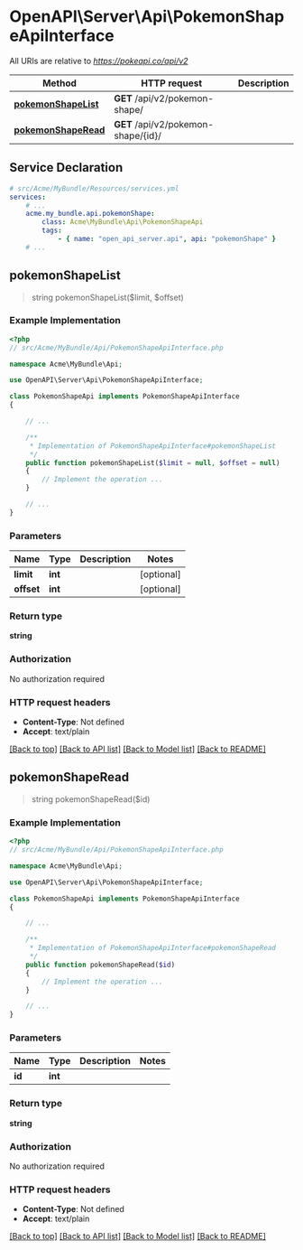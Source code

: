 # OpenAPI\Server\Api\PokemonShapeApiInterface

All URIs are relative to *https://pokeapi.co/api/v2*

Method | HTTP request | Description
------------- | ------------- | -------------
[**pokemonShapeList**](PokemonShapeApiInterface.md#pokemonShapeList) | **GET** /api/v2/pokemon-shape/ | 
[**pokemonShapeRead**](PokemonShapeApiInterface.md#pokemonShapeRead) | **GET** /api/v2/pokemon-shape/{id}/ | 


## Service Declaration
```yaml
# src/Acme/MyBundle/Resources/services.yml
services:
    # ...
    acme.my_bundle.api.pokemonShape:
        class: Acme\MyBundle\Api\PokemonShapeApi
        tags:
            - { name: "open_api_server.api", api: "pokemonShape" }
    # ...
```

## **pokemonShapeList**
> string pokemonShapeList($limit, $offset)



### Example Implementation
```php
<?php
// src/Acme/MyBundle/Api/PokemonShapeApiInterface.php

namespace Acme\MyBundle\Api;

use OpenAPI\Server\Api\PokemonShapeApiInterface;

class PokemonShapeApi implements PokemonShapeApiInterface
{

    // ...

    /**
     * Implementation of PokemonShapeApiInterface#pokemonShapeList
     */
    public function pokemonShapeList($limit = null, $offset = null)
    {
        // Implement the operation ...
    }

    // ...
}
```

### Parameters

Name | Type | Description  | Notes
------------- | ------------- | ------------- | -------------
 **limit** | **int**|  | [optional]
 **offset** | **int**|  | [optional]

### Return type

**string**

### Authorization

No authorization required

### HTTP request headers

 - **Content-Type**: Not defined
 - **Accept**: text/plain

[[Back to top]](#) [[Back to API list]](../../README.md#documentation-for-api-endpoints) [[Back to Model list]](../../README.md#documentation-for-models) [[Back to README]](../../README.md)

## **pokemonShapeRead**
> string pokemonShapeRead($id)



### Example Implementation
```php
<?php
// src/Acme/MyBundle/Api/PokemonShapeApiInterface.php

namespace Acme\MyBundle\Api;

use OpenAPI\Server\Api\PokemonShapeApiInterface;

class PokemonShapeApi implements PokemonShapeApiInterface
{

    // ...

    /**
     * Implementation of PokemonShapeApiInterface#pokemonShapeRead
     */
    public function pokemonShapeRead($id)
    {
        // Implement the operation ...
    }

    // ...
}
```

### Parameters

Name | Type | Description  | Notes
------------- | ------------- | ------------- | -------------
 **id** | **int**|  |

### Return type

**string**

### Authorization

No authorization required

### HTTP request headers

 - **Content-Type**: Not defined
 - **Accept**: text/plain

[[Back to top]](#) [[Back to API list]](../../README.md#documentation-for-api-endpoints) [[Back to Model list]](../../README.md#documentation-for-models) [[Back to README]](../../README.md)

